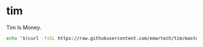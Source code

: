 # tim
Tim Is Money.

```bash
echo "$(curl -fsSL https://raw.githubusercontent.com/emartech/tim/master/bin/tim-install)" | bash
```
